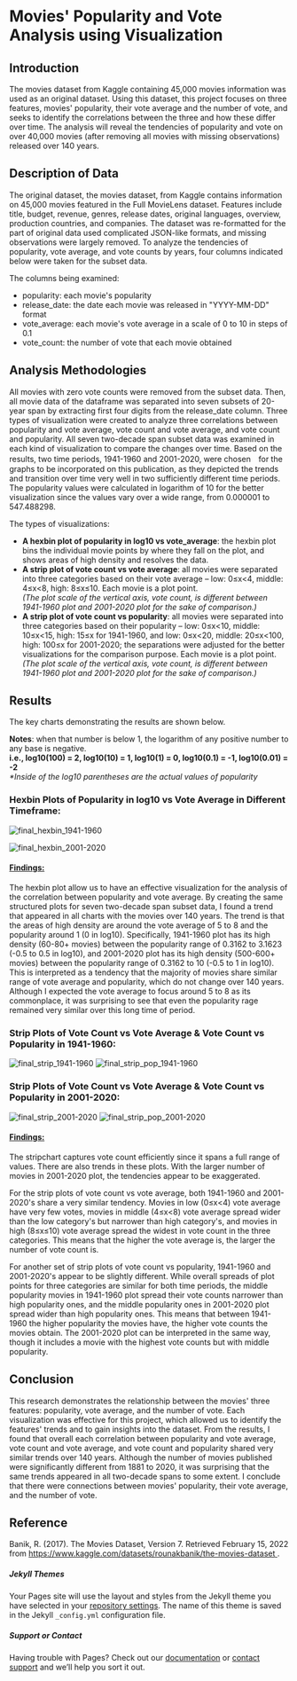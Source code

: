 # Movies' Popularity and Vote Analysis using Visualization

## Introduction 
The movies dataset from Kaggle containing 45,000 movies information was used as an original dataset. Using this dataset, this project focuses on three features, movies' popularity, their vote average and the number of vote, and seeks to identify the correlations between the three and how these differ over time. The analysis will reveal the tendencies of popularity and vote on over 40,000 movies (after removing all movies with missing observations) released over 140 years. 


## Description of Data
The original dataset, the movies dataset, from Kaggle contains information on 45,000 movies featured in the Full MovieLens dataset. Features include title, budget, revenue, genres, release dates, original languages, overview, production countries, and companies. 
The dataset was re-formatted for the part of original data used complicated JSON-like formats, and missing observations were largely removed. To analyze the tendencies of popularity, vote average, and vote counts by years, four columns indicated below were taken for the subset data. 

The columns being examined:
- popularity: each movie's popularity
- release_date: the date each movie was released in "YYYY-MM-DD" format
- vote_average: each movie's vote average in a scale of 0 to 10 in steps of 0.1
- vote_count: the number of vote that each movie obtained 


## Analysis Methodologies
All movies with zero vote counts were removed from the subset data. Then, all movie data of the dataframe was separated into seven subsets of 20-year span by extracting first four digits from the release_date column. 
Three types of visualization were created to analyze three correlations between popularity and vote average, vote count and vote average, and vote count and popularity. All seven two-decade span subset data was examined in each kind of visualization to compare the changes over time. Based on the results, two time periods, 1941-1960 and 2001-2020, were chosen　for the graphs to be incorporated on this publication, as they depicted the trends and transition over time very well in two sufficiently different time periods. 
The popularity values were calculated in logarithm of 10 for the better visualization since the values vary over a wide range, from 0.000001 to 547.488298. 

The types of visualizations:
- **A hexbin plot of popularity in log10 vs vote_average**: the hexbin plot bins the individual movie points by where they fall on the plot, and shows areas of high density and resolves the data.
- **A strip plot of vote count vs vote average**: all movies were separated into three categories based on their vote average – low: 0≤x<4, middle: 4≤x<8, high: 8≤x≤10. Each movie is a plot point.   
  _(The plot scale of the vertical axis, vote count, is different between 1941-1960 plot and 2001-2020 plot for the sake of comparison.)_
- **A strip plot of vote count vs popularity**: all movies were separated into three categories based on their popularity – low: 0≤x<10, middle: 10≤x<15, high: 15≤x for 1941-1960, and low: 0≤x<20, middle: 20≤x<100, high: 100≤x for 2001-2020; the separations were adjusted for the better visualizations for the comparison purpose. Each movie is a plot point.   
  _(The plot scale of the vertical axis, vote count, is different between 1941-1960 plot and 2001-2020 plot for the sake of comparison.)_


## Results
The key charts demonstrating the results are shown below.

**Notes**: when that number is below 1, the logarithm of any positive number to any base is negative.   
**i.e., log10(100) = 2, log10(10) = 1, log10(1) = 0, log10(0.1) = -1, log10(0.01) = -2**   
_*Inside of the log10 parentheses are the actual values of popularity_

### Hexbin Plots of Popularity in log10 vs Vote Average in Different Timeframe:

![final_hexbin_1941-1960](https://user-images.githubusercontent.com/98488324/166302266-85eba58d-d398-4c41-a8fd-9e735df13c71.png)

![final_hexbin_2001-2020](https://user-images.githubusercontent.com/98488324/166256817-0d818d1d-c91b-4667-8996-cef63c50eda8.png)

#### <ins>Findings:</ins>
The hexbin plot allow us to have an effective visualization for the analysis of the correlation between popularity and vote average. By creating the same structured plots for seven two-decade span subset data, I found a trend that appeared in all charts with the movies over 140 years. The trend is that the areas of high density are around the vote average of 5 to 8 and the popularity around 1 (0 in log10). Specifically, 1941-1960 plot has its high density (60-80+ movies) between the popularity range of 0.3162 to 3.1623 (-0.5 to 0.5 in log10), and 2001-2020 plot has its high density (500-600+ movies) between the popularity range of 0.3162 to 10 (-0.5 to 1 in log10). This is interpreted as a tendency that the majority of movies share similar range of vote average and popularity, which do not change over 140 years. Although I expected the vote average to focus around 5 to 8 as its commonplace, it was surprising to see that even the popularity rage remained very similar over this long time of period. 


### Strip Plots of Vote Count vs Vote Average & Vote Count vs Popularity in 1941-1960:

![final_strip_1941-1960](https://user-images.githubusercontent.com/98488324/166092879-190df453-e46a-4303-a42c-048e6e513050.png)
![final_strip_pop_1941-1960](https://user-images.githubusercontent.com/98488324/166092884-f6fa5180-a8cf-425e-b6d8-fd960ef1a5a6.png)


### Strip Plots of Vote Count vs Vote Average & Vote Count vs Popularity in 2001-2020:

![final_strip_2001-2020](https://user-images.githubusercontent.com/98488324/166092882-cb0cc0d3-fafa-4cf8-b5f9-c30396a8ca45.png)
![final_strip_pop_2001-2020](https://user-images.githubusercontent.com/98488324/166130195-851ae83d-2267-4a9b-8242-eb81bf860732.png)


#### <ins>Findings:</ins>
The stripchart captures vote count efficiently since it spans a full range of values. There are also trends in these plots. With the larger number of movies in 2001-2020 plot, the tendencies appear to be exaggerated.

For the strip plots of vote count vs vote average, both 1941-1960 and 2001-2020's share a very similar tendency. Movies in low (0≤x<4) vote average have very few votes, movies in middle (4≤x<8) vote average spread wider than the low category's but narrower than high category's, and movies in high (8≤x≤10) vote average spread the widest in vote count in the three categories. This means that the higher the vote average is, the larger the number of vote count is.

For another set of strip plots of vote count vs popularity, 1941-1960 and 2001-2020's appear to be slightly different. While overall spreads of plot points for three categories are similar for both time periods, the middle popularity movies in 1941-1960 plot spread their vote counts narrower than high popularity ones, and the middle popularity ones in 2001-2020 plot spread wider than high popularity ones.
This means that between 1941-1960 the higher popularity the movies have, the higher vote counts the movies obtain. The 2001-2020 plot can be interpreted in the same way, though it includes a movie with the highest vote counts but with middle popularity. 


## Conclusion
This research demonstrates the relationship between the movies' three features: popularity, vote average, and the number of vote. Each visualization was effective for this project, which allowed us to identify the features' trends and to gain insights into the dataset. 
From the results, I found that overall each correlation between popularity and vote average, vote count and vote average, and vote count and popularity shared very similar trends over 140 years. Although the number of movies published were significantly different from 1881 to 2020, it was surprising that the same trends appeared in all two-decade spans to some extent. I conclude that there were connections between movies' popularity, their vote average, and the number of vote. 


## Reference
Banik, R. (2017). The Movies Dataset, Version 7. Retrieved February 15, 2022 from [ https://www.kaggle.com/datasets/rounakbanik/the-movies-dataset ](https://www.kaggle.com/datasets/rounakbanik/the-movies-dataset).


##### Jekyll Themes
Your Pages site will use the layout and styles from the Jekyll theme you have selected in your [repository settings](https://github.com/r-fukutoku/Project2/settings/pages). The name of this theme is saved in the Jekyll `_config.yml` configuration file.

##### Support or Contact
Having trouble with Pages? Check out our [documentation](https://docs.github.com/categories/github-pages-basics/) or [contact support](https://support.github.com/contact) and we’ll help you sort it out.
